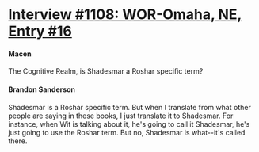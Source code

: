 # [Interview #1108: WOR-Omaha, NE, Entry #16](https://www.theoryland.com/intvmain.php?i=1108#16)

#### Macen

The Cognitive Realm, is Shadesmar a Roshar specific term?

#### Brandon Sanderson

Shadesmar is a Roshar specific term. But when I translate from what other people are saying in these books, I just translate it to Shadesmar. For instance, when Wit is talking about it, he's going to call it Shadesmar, he's just going to use the Roshar term. But no, Shadesmar is what--it's called there.

